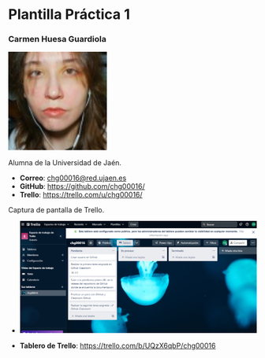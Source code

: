 # Plantilla Práctica 1

### Carmen Huesa Guardiola
<img src='/foto.jpg' width='200px'>

Alumna de la Universidad de Jaén.
* **Correo**: chg00016@red.ujaen.es
* **GitHub**: https://github.com/chg00016/
* **Trello**: https://trello.com/u/chg00016/

Captura de pantalla de Trello.
* <img src='/Captura Trello.png' width='800px'>

* **Tablero de Trello**: https://trello.com/b/UQzX6qbP/chg00016
